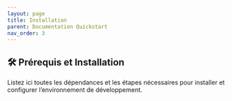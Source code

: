 ```yaml
---
layout: page
title: Installation
parent: Documentation Quickstart
nav_order: 3
---
```


## 🛠️ Prérequis et Installation

Listez ici toutes les dépendances et les étapes nécessaires pour installer et configurer l’environnement de développement. 

